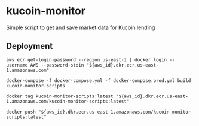 # kucoin-monitor

Simple script to get and save market data for Kucoin lending


## Deployment

```
aws ecr get-login-password --region us-east-1 | docker login --username AWS --password-stdin "${aws_id}.dkr.ecr.us-east-1.amazonaws.com"

docker-compose -f docker-compose.yml -f docker-compose.prod.yml build kucoin-monitor-scripts

docker tag kucoin-monitor-scripts:latest "${aws_id}.dkr.ecr.us-east-1.amazonaws.com/kucoin-monitor-scripts:latest"

docker push "${aws_id}.dkr.ecr.us-east-1.amazonaws.com/kucoin-monitor-scripts:latest"
```

